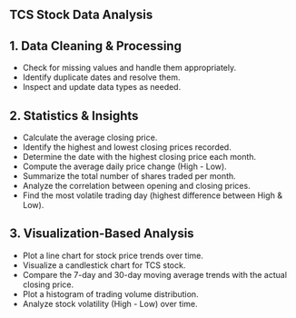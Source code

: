## TCS Stock Data Analysis

## 1. Data Cleaning & Processing
- Check for missing values and handle them appropriately.
- Identify duplicate dates and resolve them.
- Inspect and update data types as needed.

## 2. Statistics & Insights
- Calculate the average closing price.
- Identify the highest and lowest closing prices recorded.
- Determine the date with the highest closing price each month.
- Compute the average daily price change (High - Low).
- Summarize the total number of shares traded per month.
- Analyze the correlation between opening and closing prices.
- Find the most volatile trading day (highest difference between High & Low).

## 3. Visualization-Based Analysis
- Plot a line chart for stock price trends over time.
- Visualize a candlestick chart for TCS stock.
- Compare the 7-day and 30-day moving average trends with the actual closing price.
- Plot a histogram of trading volume distribution.
- Analyze stock volatility (High - Low) over time.



